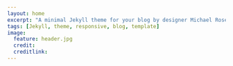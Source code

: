 ```yaml
---
layout: home
excerpt: "A minimal Jekyll theme for your blog by designer Michael Rose."
tags: [Jekyll, theme, responsive, blog, template]
image:
  feature: header.jpg
  credit: 
  creditlink:
---
```

